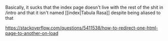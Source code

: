 Basically, it sucks that the index page doesn't live with the rest of the shit in /intro and that it isn't named [[index|Tabula Rasa]] despite being aliased to that

https://stackoverflow.com/questions/5411538/how-to-redirect-one-html-page-to-another-on-load